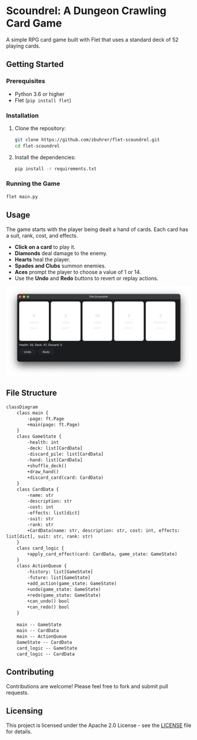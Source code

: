 # Scoundrel: A Dungeon Crawling Card Game

A simple RPG card game built with Flet that uses a standard deck of 52 playing cards.

## Getting Started

### Prerequisites

*   Python 3.6 or higher
*   Flet (`pip install flet`)

### Installation

1.  Clone the repository:

    ```bash
    git clone https://github.com/zbuhrer/flet-scoundrel.git
    cd flet-scoundrel
    ```

2.  Install the dependencies:

    ```bash
    pip install -r requirements.txt
    ```

### Running the Game

```bash
flet main.py
```

## Usage

The game starts with the player being dealt a hand of cards. Each card has a suit, rank, cost, and effects.

*   **Click on a card** to play it.
*   **Diamonds** deal damage to the enemy.
*   **Hearts** heal the player.
*   **Spades and Clubs** summon enemies.
*   **Aces** prompt the player to choose a value of 1 or 14.
*   Use the **Undo** and **Redo** buttons to revert or replay actions.

![Game Screenshot](docs/2025-04-23b.png)

## File Structure

```mermaid
classDiagram
    class main {
        -page: ft.Page
        +main(page: ft.Page)
    }
    class GameState {
        -health: int
        -deck: list[CardData]
        -discard_pile: list[CardData]
        -hand: list[CardData]
        +shuffle_deck()
        +draw_hand()
        +discard_card(card: CardData)
    }
    class CardData {
        -name: str
        -description: str
        -cost: int
        -effects: list[dict]
        -suit: str
        -rank: str
        +CardData(name: str, description: str, cost: int, effects: list[dict], suit: str, rank: str)
    }
    class card_logic {
        +apply_card_effect(card: CardData, game_state: GameState)
    }
    class ActionQueue {
        -history: list[GameState]
        -future: list[GameState]
        +add_action(game_state: GameState)
        +undo(game_state: GameState)
        +redo(game_state: GameState)
        +can_undo() bool
        +can_redo() bool
    }

    main -- GameState
    main -- CardData
    main -- ActionQueue
    GameState -- CardData
    card_logic -- GameState
    card_logic -- CardData
```

## Contributing

Contributions are welcome! Please feel free to fork and submit pull requests.

## Licensing

This project is licensed under the Apache 2.0 License - see the [LICENSE](LICENSE) file for details.
